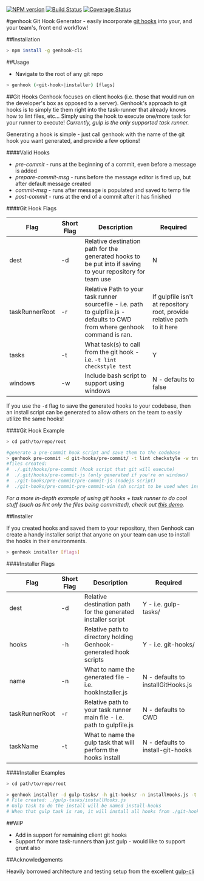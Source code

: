 [![NPM version][npm-image]][npm-url]  [![Build Status][travis-image]][travis-url]  [![Coverage Status][coveralls-img]][coveralls-url]

#genhook
Git Hook Generator - easily incorporate [git hooks](http://githooks.com/) into your, and your team's, front end workflow!

##Installation

```bash
> npm install -g genhook-cli
```

##Usage

* Navigate to the root of any git repo

```bash
> genhook (<git-hook>|installer) [flags]
```

##Git Hooks
Genhook focuses on client hooks (i.e. those that would run on the developer's box as opposed to a server).
Genhook's approach to git hooks is to simply tie them right into the task-runner that already knows how to lint files, etc... Simply using the hook to execute one/more task for your runner to execute!
*Currently, gulp is the only supported task runner.*

Generating a hook is simple - just call genhook with the name of the git hook you want generated, and provide a few options!

####Valid Hooks

* *pre-commit* - runs at the beginning of a commit, even before a message is added
* *prepare-commit-msg* - runs before the message editor is fired up, but after default message created
* *commit-msg* - runs after message is populated and saved to temp file
* *post-commit* - runs at the end of a commit after it has finished

####Git Hook Flags

| Flag | Short Flag | Description | Required |
|------|------------|-------------|----------|
| dest | -d | Relative destination path for the generated hooks to be put into if saving to your repository for team use | N |
| taskRunnerRoot | -r | Relative Path to your task runner sourcefile - i.e. path to gulpfile.js - defaults to CWD from where genhook command is ran. | If gulpfile isn't at repository root, provide relative path to it here |
| tasks | -t | What task(s) to call from the git hook - i.e. `-t lint checkstyle test` | Y |
| windows | -w | Include bash script to support using windows | N - defaults to false |

If you use the `-d` flag to save the generated hooks to your codebase, then an install script can be generated to allow others on the team to easily utilize the same hooks!

####Git Hook Example

```bash
> cd path/to/repo/root

#generate a pre-commit hook script and save them to the codebase
> genhook pre-commit -d git-hooks/pre-commit/ -t lint checkstyle -w true
#files created:
#  ./.git/hooks/pre-commit (hook script that git will execute)
#  ./.git/hooks/pre-commit-js (only generated if you're on windows)
#  ./git-hooks/pre-commit/pre-commit-js (nodejs script)
#  ./git-hooks/pre-commit-pre-commit-win (sh script to be used when installing on windows - calls nodejs script when executed)
```
*For a more in-depth example of using git hooks + task runner to do cool stuff (such as lint only the files being committed), check out [this demo](https://github.com/bradleygore/pre-commit-demo).*


##Installer

If you created hooks and saved them to your repository, then Genhook can create a handy installer script that anyone on your team can use to install the hooks in their environments.

```bash
> genhook installer [flags]
```

####Installer Flags

| Flag | Short Flag | Description | Required |
|------|------------|-------------|----------|
| dest | -d | Relative destination path for the generated installer script | Y - i.e. gulp-tasks/ |
| hooks | -h | Relative path to directory holding Genhook-generated hook scripts | Y - i.e. git-hooks/ |
| name | -n | What to name the generated file - i.e. hookInstaller.js | N - defaults to installGitHooks.js |
| taskRunnerRoot | -r | Relative path to your task runner main file - i.e. path to gulpfile.js | N - defaults to CWD |
| taskName | -t | What to name the gulp task that will perform the hooks install | N - defaults to install-git-hooks |

####Installer Examples
```bash
> cd path/to/repo/root

> genhook installer -d gulp-tasks/ -h git-hooks/ -n installHooks.js -t install-hooks
# File created: ./gulp-tasks/installHooks.js
# Gulp task to do the install will be named install-hooks 
# When that gulp task is ran, it will install all hooks from ./git-hooks/ into ./.git/hooks and automatically handle windows vs *nix
```

##WIP
* Add in support for remaining client git hooks
* Support for more task-runners than just gulp - would like to support grunt also

##Acknowledgements

Heavily borrowed architecture and testing setup from the excellent [gulp-cli](https://github.com/gulpjs/gulp-cli)

[npm-url]: https://npmjs.org/package/genhook-cli
[npm-image]: http://img.shields.io/npm/v/genhook-cli.svg

[travis-url]: https://travis-ci.org/bradleygore/genhook
[travis-image]: http://img.shields.io/travis/bradleygore/genhook.svg

[coveralls-url]: https://coveralls.io/github/bradleygore/genhook?branch=master
[coveralls-img]: https://coveralls.io/repos/github/bradleygore/genhook/badge.svg?branch=master